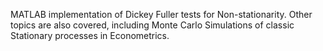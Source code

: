 MATLAB implementation of Dickey Fuller tests for Non-stationarity. Other topics are also covered, including Monte Carlo Simulations of classic Stationary processes in Econometrics.
